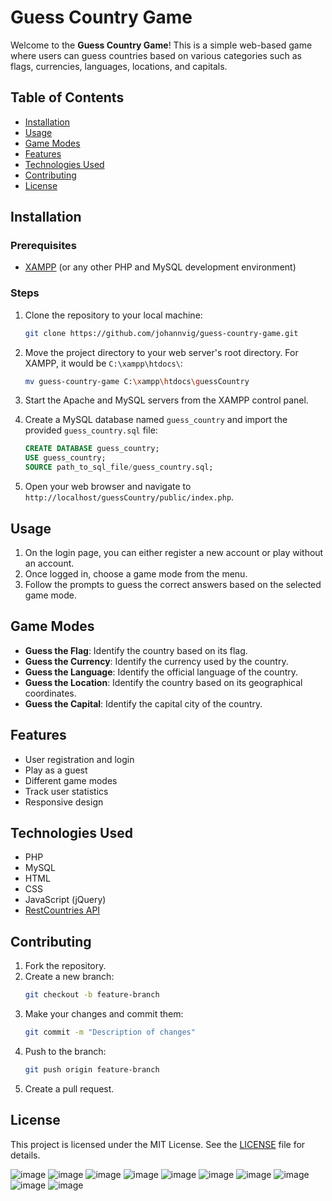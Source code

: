 # Guess Country Game

Welcome to the **Guess Country Game**! This is a simple web-based game where users can guess countries based on various categories such as flags, currencies, languages, locations, and capitals.

## Table of Contents

- [Installation](#installation)
- [Usage](#usage)
- [Game Modes](#game-modes)
- [Features](#features)
- [Technologies Used](#technologies-used)
- [Contributing](#contributing)
- [License](#license)

## Installation

### Prerequisites

- [XAMPP](https://www.apachefriends.org/index.html) (or any other PHP and MySQL development environment)

### Steps

1. Clone the repository to your local machine:
    ```bash
    git clone https://github.com/johannvig/guess-country-game.git
    ```

2. Move the project directory to your web server's root directory. For XAMPP, it would be `C:\xampp\htdocs\`:
    ```bash
    mv guess-country-game C:\xampp\htdocs\guessCountry
    ```

3. Start the Apache and MySQL servers from the XAMPP control panel.

4. Create a MySQL database named `guess_country` and import the provided `guess_country.sql` file:
    ```sql
    CREATE DATABASE guess_country;
    USE guess_country;
    SOURCE path_to_sql_file/guess_country.sql;
    ```

5. Open your web browser and navigate to `http://localhost/guessCountry/public/index.php`.

## Usage

1. On the login page, you can either register a new account or play without an account.
2. Once logged in, choose a game mode from the menu.
3. Follow the prompts to guess the correct answers based on the selected game mode.

## Game Modes

- **Guess the Flag**: Identify the country based on its flag.
- **Guess the Currency**: Identify the currency used by the country.
- **Guess the Language**: Identify the official language of the country.
- **Guess the Location**: Identify the country based on its geographical coordinates.
- **Guess the Capital**: Identify the capital city of the country.

## Features

- User registration and login
- Play as a guest
- Different game modes
- Track user statistics
- Responsive design

## Technologies Used

- PHP
- MySQL
- HTML
- CSS
- JavaScript (jQuery)
- [RestCountries API](https://restcountries.com/)

## Contributing

1. Fork the repository.
2. Create a new branch:
    ```bash
    git checkout -b feature-branch
    ```
3. Make your changes and commit them:
    ```bash
    git commit -m "Description of changes"
    ```
4. Push to the branch:
    ```bash
    git push origin feature-branch
    ```
5. Create a pull request.

## License

This project is licensed under the MIT License. See the [LICENSE](LICENSE) file for details.

![image](https://github.com/user-attachments/assets/5538171f-6c08-4708-bec9-230fa256eec9)
![image](https://github.com/user-attachments/assets/417d1c37-19a3-4b53-ab36-d269af325e2d)
![image](https://github.com/user-attachments/assets/d5e54977-2cb6-491c-b34c-5c69c749c0ab)
![image](https://github.com/user-attachments/assets/53ba2d76-896c-43b6-a048-a96defeabbf0)
![image](https://github.com/user-attachments/assets/5fad9587-d613-4fda-853f-ac5d2a4734fd)
![image](https://github.com/user-attachments/assets/fc8a4f0a-8239-4a2e-b625-6c7d8f52ab9d)
![image](https://github.com/user-attachments/assets/f11d8868-2cea-4030-a853-08b4c3fe531f)
![image](https://github.com/user-attachments/assets/5a082857-97b4-42d1-bffd-5ad1d535d2be)
![image](https://github.com/user-attachments/assets/82a1adcd-4711-4bd5-96c7-07087d89dcfb)
![image](https://github.com/user-attachments/assets/4bc8634c-d820-4b90-8ecb-0248c61a919a)







